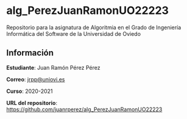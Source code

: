 # alg_PerezJuanRamonUO22223
Repositorio para la asignatura de Algoritmia en el Grado de Ingeniería Informática del Software de la Universidad de Oviedo

## Información
**Estudiante**: Juan Ramón Pérez Pérez

**Correo**: jrpp@uniovi.es

**Curso**: 2020-2021

**URL del repositorio**: https://github.com/juanrperez/alg_PerezJuanRamonUO22223

